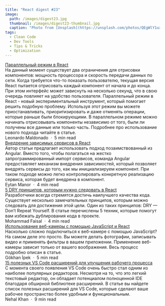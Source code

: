 ```yaml
---
title: "React digest #23"
image: 
  path: /images/digest23.jpg
  thumbnail: /images/digest23-thumbnail.jpg
  caption: "Photo from [Unsplash](https://unsplash.com/photos/QEgWlY1uxwM)"
tags:
  - Clean Code
  - Dev Tools
  - Tips & Tricks
  - Optimization
---
```


<div class="digest">
    <a href="https://www.telerik.com/blogs/concurrent-mode-react">Параллельный режим в React</a>
    <div class="digest-desc">На данный момент существует два ограничения для отрисовки компонентов: мощность процессора и скорость передачи данных по сети. Когда требуется что-то показать пользователю, текущая версия React пытается отрисовать каждый компонент от начала и до конца. При этом интерфейс может зависнуть на несколько секунд, что в свою очередь повлияет на удобство пользователя. Параллельный режим в React - новый экспериментальный инструмент, который помогает решить подобную проблему. Используя этот режим вы можете приостанавливать, приоритизировать и даже отменять операции, которые раньше были блокирующими. В параллельном режиме можно начинать отрисовывать компоненты независимо от того, были ли получены все данные или только часть. Подробнее про использование нового подхода читайте в статье.</div>
    <div class="digest-time">Leonardo Maldonado &nbsp;&middot;&nbsp; 5 min read</div>
</div>

<div class="digest">
    <a href="https://medium.com/the-guild/injectable-services-in-react-de0136b6d476">Внедрение зависимых сервисов в React</a>
    <div class="digest-desc">Автор статьи предлагает использовать подход позаимствованный из Angular. Вместо того, чтобы полагаться на жестко запрограммированный импорт сервисов, команда Angular предоставляет механизм внедрения зависимостей, который позволяет внедрять сервисы до того, как мы инициализируем компонент. При таком подходе можно легко контролировать конкретную реализацию сервиса, которая будет внедрена в компонент.</div>
    <div class="digest-time">Eytan Manor &nbsp;&middot;&nbsp; 4 min read</div>
</div>

<div class="digest">
    <a href="https://javascript.plainenglish.io/5-dry-principles-to-follow-in-react-6ca0405986a9">5 DRY принципов, которым нужно следовать в React</a>
    <div class="digest-desc">Разработчики всегда стремятся достичь наилучшего качества кода. Существует несколько замечательных принципов, которым можно следовать для достижения этой цели. Один из таких принципов: DRY — Don’t Repeat Yourself. В статье перечислены 5 техник, которые помогут вам избежать дублирования кода в проекте.</div>
    <div class="digest-time">Mohammad Faisal &nbsp;&middot;&nbsp; 4 min read</div>
</div>

<div class="digest">
    <a href="https://itnext.io/accessing-the-webcam-with-javascript-and-react-33cbe92f49cb">Использование веб-камеры с помощью JavaScript и React</a>
    <div class="digest-desc">Насколько сложно подключиться к веб-камере с помощью JavaScript? На самом деле это просто. Вы можете делать фотографии, записывать видео и применять фильтры в вашем приложении. Применение веб-камеры зависит только от вашего воображения. Весь процесс подробно описан в статье.</div>
    <div class="digest-time">Gökhan İpek &nbsp;&middot;&nbsp; 5 min read</div>
</div>

<div class="digest">
    <a href="https://levelup.gitconnected.com/15-useful-vs-code-extensions-for-a-better-workflow-fe9fea926c0e">15 полезных VS Code расширений для улучшения рабочего процесса</a>
    <div class="digest-desc">С момента своего появления VS Code очень быстро стал одним из наиболее популярных редакторов. Несмотря на то, что это легкий текстовый редактор, он обладает потенциалом полноценной IDE благодаря обширной библиотеке расширений. В статье вы найдете список полезных расширений для VS Code, которые сделают ваше рабочее пространство более удобным и функциональным.</div>
    <div class="digest-time">Nehal Khan &nbsp;&middot;&nbsp; 9 min read</div>
</div>
